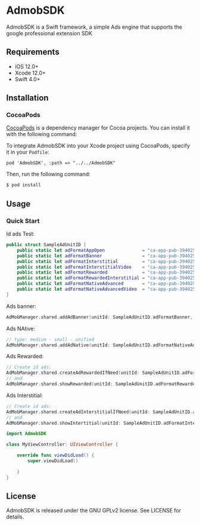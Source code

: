 <img src="" alt="" />

# AdmobSDK
AdmobSDK is a Swift framework, a simple Ads engine that supports the google professional extension SDK

## Requirements

- iOS 12.0+
- Xcode 12.0+
- Swift 4.0+

## Installation

### CocoaPods
[CocoaPods](http://cocoapods.org) is a dependency manager for Cocoa projects. You can install it with the following command:

To integrate AdmobSDK into your Xcode project using CocoaPods, specify it in your `Podfile`:

```
pod 'AdmobSDK', :path => "../../AdmobSDK"
```

Then, run the following command:

```bash
$ pod install
```

## Usage

### Quick Start

Id ads Test:

```swift
public struct SampleAdUnitID {
    public static let adFormatAppOpen              = "ca-app-pub-3940256099942544/3419835294"
    public static let adFormatBanner               = "ca-app-pub-3940256099942544/6300978111"
    public static let adFormatInterstitial         = "ca-app-pub-3940256099942544/1033173712"
    public static let adFormatInterstitialVideo    = "ca-app-pub-3940256099942544/8691691433"
    public static let adFormatRewarded             = "ca-app-pub-3940256099942544/5224354917"
    public static let adFormatRewardedInterstitial = "ca-app-pub-3940256099942544/5354046379"
    public static let adFormatNativeAdvanced       = "ca-app-pub-3940256099942544/2247696110"
    public static let adFormatNativeAdvancedVideo  = "ca-app-pub-3940256099942544/1044960115"
}
```

Ads banner:

```swift
AdMobManager.shared.addAdBanner(unitId: SampleAdUnitID.adFormatBanner, rootVC: self, view: viewAdsBanner)
```

Ads NAtive:

```swift
// type: medium - small - unified
AdMobManager.shared.addAdNative(unitId: SampleAdUnitID.adFormatNativeAdvanced, rootVC: self, view: viewAdsNative, type: .small)
```

Ads Rewarded:

```swift
// Create id ads:
AdMobManager.shared.createAdRewardedIfNeed(unitId: SampleAdUnitID.adFormatRewarded)
// and
AdMobManager.shared.showRewarded(unitId: SampleAdUnitID.adFormatRewarded, completion: nil)
```

Ads Interstitial:

```swift
// Create id ads:
AdMobManager.shared.createAdInterstitialIfNeed(unitId: SampleAdUnitID.adFormatInterstitial)
// and
AdMobManager.shared.showIntertitial(unitId: SampleAdUnitID.adFormatInterstitial, isSplash: false)
```

```swift
import AdmobSDK

class MyViewController: UIViewController {

    override func viewDidLoad() {
        super.viewDidLoad()
        
    }
}
```
## License

AdmobSDK is released under the GNU GPLv2 license. See LICENSE for details.
